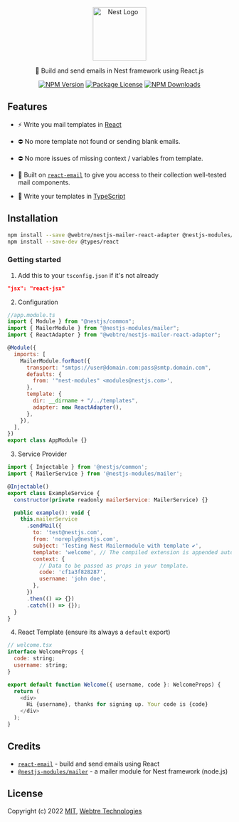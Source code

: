 <p align="center">
  <a href="http://nestjs.com/" target="blank">
    <img src="https://nestjs.com/img/logo-small.svg" width="120" alt="Nest Logo" />
  </a>
</p>

<p align="center">
  📧 Build and send emails in Nest framework using React.js
</p>

<p align="center">
  <a href="https://www.npmjs.com/org/webtre"><img src="https://img.shields.io/npm/v/@webtre/nestjs-mailer-react-adapter.svg" alt="NPM Version" /></a>
  <a href="https://www.npmjs.com/org/webtre"><img src="https://img.shields.io/npm/l/@webtre/nestjs-mailer-react-adapter.svg" alt="Package License" /></a>
  <a href="https://www.npmjs.com/org/webtre"><img src="https://img.shields.io/npm/dm/@webtre/nestjs-mailer-react-adapter.svg" alt="NPM Downloads" /></a>
</p>

## Features

- ⚡️ Write you mail templates in [React](https://github.com/facebook/react/)

- ⛔ No more template not found or sending blank emails.

- ⛔ No more issues of missing context / variables from template.

- 💌 Built on [`react-email`](https://github.com/zenorocha/react-email) to give you access to their collection well-tested mail components.

- 🦾 Write your templates in [TypeScript](https://www.typescriptlang.org/)

## Installation

```sh
npm install --save @webtre/nestjs-mailer-react-adapter @nestjs-modules/mailer react
npm install --save-dev @types/react
```

### Getting started

1. Add this to your `tsconfig.json` if it's not already

```json
"jsx": "react-jsx"
```

2. Configuration

```javascript
//app.module.ts
import { Module } from "@nestjs/common";
import { MailerModule } from "@nestjs-modules/mailer";
import { ReactAdapter } from "@webtre/nestjs-mailer-react-adapter";

@Module({
  imports: [
    MailerModule.forRoot({
      transport: "smtps://user@domain.com:pass@smtp.domain.com",
      defaults: {
        from: '"nest-modules" <modules@nestjs.com>',
      },
      template: {
        dir: __dirname + "/../templates",
        adapter: new ReactAdapter(),
      },
    }),
  ],
})
export class AppModule {}
```

3. Service Provider

```javascript
import { Injectable } from '@nestjs/common';
import { MailerService } from '@nestjs-modules/mailer';

@Injectable()
export class ExampleService {
  constructor(private readonly mailerService: MailerService) {}

  public example(): void {
    this.mailerService
      .sendMail({
        to: 'test@nestjs.com',
        from: 'noreply@nestjs.com',
        subject: 'Testing Nest Mailermodule with template ✔',
        template: 'welcome', // The compiled extension is appended automatically.
        context: {
          // Data to be passed as props in your template.
          code: 'cf1a3f828287',
          username: 'john doe',
        },
      })
      .then(() => {})
      .catch(() => {});
  }
}
```

4. React Template (ensure its always a `default` export)

```javascript
// welcome.tsx
interface WelcomeProps {
  code: string;
  username: string;
}

export default function Welcome({ username, code }: WelcomeProps) {
  return (
    <div>
      Hi {username}, thanks for signing up. Your code is {code}
    </div>
  );
}
```

## Credits

- [`react-email`](https://github.com/zenorocha/react-email) - build and send emails using React
- [`@nestjs-modules/mailer`](https://github.com/nest-modules/mailer) - a mailer module for Nest framework (node.js)

## License

Copyright (c) 2022 <a href="https://github.com/@webtre/nestjs-mailer-react-adapter/blob/master/LICENSE" target="_blank">MIT</a>, <a href="https://github.com/webtretech" target="_blank">Webtre Technologies</a>
